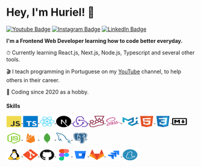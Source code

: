 <h1 align="left">Hey, I'm Huriel! 🤙</h1>

[![Youtube Badge](https://img.shields.io/badge/-YouTube-373737?style=flat&logo=youtube&logoColor=white)](https://www.youtube.com/channel/UC5ldcWDRG-81eTwhzMvkQPQ) 
[![Instagram Badge](https://img.shields.io/badge/-Instagram-373737?style=flat&logo=instagram&logoColor=white)](https://www.instagram.com/huri3l/) 
[![LinkedIn Badge](https://img.shields.io/badge/-LinkedIn-373737?style=flat&logo=linkedin&logoColor=white)](https://www.linkedin.com/in/huriel-lopes/) 

**I'm a Frontend Web Developer learning how to code better everyday.**

⏱ Currently learning React.js, Next.js, Node.js, Typescript and several other tools.

🎬 I teach programming in Portuguese on my [YouTube](https://www.youtube.com/channel/UC5ldcWDRG-81eTwhzMvkQPQ) channel, to help others in their career.

🧶 Coding since 2020 as a hobby.

#### Skills

<a href="https://developer.mozilla.org/en-US/docs/Web/JavaScript" target="_blank"> <img align="center" alt="Javascript icon" height="30" width="40" src="https://github.com/devicons/devicon/blob/master/icons/javascript/javascript-original.svg"> </a>
<a href="https://www.typescriptlang.org" target="_blank"> <img align="center" alt="Typescript icon" height="30" width="40" src="https://github.com/devicons/devicon/blob/master/icons/typescript/typescript-original.svg"> </a>
<a href="https://pt-br.reactjs.org" target="_blank"> <img align="center" alt="React icon" height="30" width="40" src="https://github.com/devicons/devicon/blob/master/icons/react/react-original.svg"> </a>
<a href="https://nextjs.org/" target="_blank"> <img align="center" alt="NextJS icon" height="30" width="40" src="https://github.com/devicons/devicon/blob/master/icons/nextjs/nextjs-original.svg"> </a>
<a href="https://redux.js.org/" target="_blank"> <img align="center" alt="Redux icon" height="30" width="40" src="https://github.com/devicons/devicon/blob/master/icons/redux/redux-original.svg"> </a>
<a href="https://jestjs.io/" target="_blank"> <img align="center" alt="Jest icon" height="30" width="40" src="https://github.com/devicons/devicon/blob/master/icons/jest/jest-plain.svg"> </a>
<a href="https://sass-lang.com/" target="_blank"> <img align="center" alt="SASS icon" height="30" width="40" src="https://github.com/devicons/devicon/blob/master/icons/sass/sass-original.svg"> </a>
<a href="https://mui.com/" target="_blank"> <img align="center" alt="MUI (Material UI) icon" height="30" width="40" src="https://github.com/devicons/devicon/blob/master/icons/materialui/materialui-original.svg"> </a>
<a href="https://developer.mozilla.org/en-US/docs/Web/HTML" target="_blank"> <img align="center" alt="HTML5 icon" height="30" width="40" src="https://github.com/devicons/devicon/blob/master/icons/html5/html5-original.svg"> </a>
<a href="https://developer.mozilla.org/en-US/docs/Web/CSS" target="_blank"> <img align="center" alt="CSS3 icon" height="30" width="40" src="https://github.com/devicons/devicon/blob/master/icons/css3/css3-original.svg"> </a>
<a href="https://www.markdownguide.org/getting-started/" target="_blank"> <img align="center" alt="Markdown icon" height="30" width="40" src="https://github.com/devicons/devicon/blob/master/icons/markdown/markdown-original.svg"> </a>

<a href="https://nodejs.org/en/" target="_blank"> <img align="center" alt="NodeJS icon" height="30" width="40" src="https://github.com/devicons/devicon/blob/master/icons/nodejs/nodejs-original.svg"> </a>
<a href="https://firebase.google.com/?hl=pt" target="_blank"> <img align="center" alt="Firebase icon" height="30" width="40" src="https://github.com/devicons/devicon/blob/master/icons/firebase/firebase-plain.svg"> </a>
<a href="https://www.mongodb.com/" target="_blank"> <img align="center" alt="MongoDB icon" height="30" width="40" src="https://github.com/devicons/devicon/blob/master/icons/mongodb/mongodb-plain.svg"> </a>
<a href="https://www.mysql.com/" target="_blank"> <img align="center" alt="MySQL icon" height="30" width="40" src="https://github.com/devicons/devicon/blob/master/icons/mysql/mysql-original.svg"> </a>
<a href="https://www.postgresql.org/" target="_blank"> <img align="center" alt="PostgreSQL icon" height="30" width="40" src="https://github.com/devicons/devicon/blob/master/icons/postgresql/postgresql-plain.svg"> </a>

<a href="https://www.linux.org/pages/download/" target="_blank"> <img align="center" alt="Linux icon" height="30" width="40" src="https://github.com/devicons/devicon/blob/master/icons/linux/linux-original.svg"> </a>
<a href="https://git-scm.com/" target="_blank"> <img align="center" alt="Git icon" height="30" width="40" src="https://github.com/devicons/devicon/blob/master/icons/git/git-original.svg"> </a>
<a href="https://github.com/" target="_blank"> <img align="center" alt="GitHub icon" height="30" width="40" src="https://github.com/devicons/devicon/blob/master/icons/github/github-original.svg"> </a>
<a href="https://www.figma.com/" target="_blank"> <img align="center" alt="Figma icon" height="30" width="40" src="https://github.com/devicons/devicon/blob/master/icons/figma/figma-original.svg"> </a>
<a href="https://about.gitlab.com/" target="_blank"> <img align="center" alt="Bitbucket icon" height="30" width="40" src="https://github.com/devicons/devicon/blob/master/icons/bitbucket/bitbucket-original.svg"> </a>
<a href="https://bitbucket.org/" target="_blank"> <img align="center" alt="Gitlab icon" height="30" width="40" src="https://github.com/devicons/devicon/blob/master/icons/gitlab/gitlab-original.svg"> </a>
<a href="https://www.atlassian.com/br/software/jira" target="_blank"> <img align="center" alt="Jira icon" height="30" width="40" src="https://github.com/devicons/devicon/blob/master/icons/jira/jira-original.svg"> </a>
<a href="https://yarnpkg.com/" target="_blank"> <img align="center" alt="Yarn icon" height="30" width="40" src="https://github.com/devicons/devicon/blob/master/icons/yarn/yarn-original.svg"> </a>
